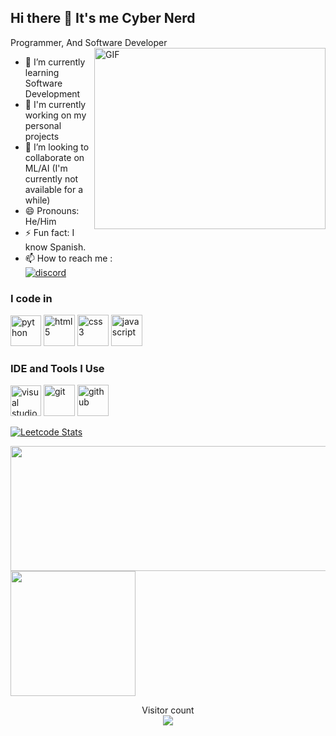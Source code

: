 ## Hi there 👋 It's me Cyber Nerd 

Programmer, And Software Developer
<img align="right" width="370" height="290" src="https://camo.githubusercontent.com/7de37139d0b4c1ce40865e799b446c0e963a3dd8fb68d239707237c40604fa3d/68747470733a2f2f63646e2e6472696262626c652e636f6d2f75736572732f3733303730332f73637265656e73686f74732f363538313234332f6176656e746f2e676966" alt="GIF"/>                                   
- 🌱 I’m currently learning Software Development
- 🚀 I'm currently working on my personal projects
- 🤝 I’m looking to collaborate on ML/AI (I'm currently not available for a while)
- 😄 Pronouns: He/Him
- ⚡ Fun fact: I know Spanish.
- 📫 How to reach me :
<br /> <a href="https://discord.gg/wbznXdsVVw" rel="noreferrer"><img
src="https://img.shields.io/discord/1234384482031636510?label=Discord%20Server&logo=Discord&style=for-the-badge&color=f97316&labelColor=1c1917'" alt="discord"/></a> 

### I code in
<a href="https://www.python.org/doc/"><img width="49" height="49" src="https://img.icons8.com/fluency/48/python.png" alt="python"/></a> <a href="https://developer.mozilla.org/en-US/docs/Web/HTML"><img height="50" width="50" src="https://img.icons8.com/color/48/000000/html-5.png" alt="html5"/></a> <a href="https://developer.mozilla.org/en-US/docs/Web/CSS"><img height="50" width="50" src="https://img.icons8.com/color/48/000000/css3.png" alt="css3"/></a> <a href="https://developer.mozilla.org/en-US/docs/Web/JavaScript"><img height="50" width="50" src="https://img.icons8.com/color/48/000000/javascript.png" alt="javascript"/></a> 

### IDE and Tools I Use
<a href="https://code.visualstudio.com/docs"><img height="49" width="49" src="https://img.icons8.com/color/48/000000/visual-studio-code-2019.png" alt="visual studio code"/></a> <a href="https://git-scm.com/doc"><img height="50" width="50" src="https://img.icons8.com/color/50/000000/git.png" alt="git"/></a> <a href="https://docs.github.com/en"><img width="50" height="50" src="https://img.icons8.com/fluency-systems-regular/48/1A1A1A/github.png" alt="github"/></a>

[![Leetcode Stats](https://leetcard.jacoblin.cool/cybernerdmax?ext=contest&theme=dark)](https://leetcode.com/cybernerdmax)

<a href="#">
  <img height=200 width=510 align="center" src="https://my-stats-43gk.vercel.app/api?username=cybernerdmax&show_icons=true&theme=radical&hide=contribs,issues&show=discussions_answered&include_all_commits=true&card_width=150" />
</a>
<a href="#">
  <img height=200 align="center" src="https://my-stats-43gk.vercel.app/api/top-langs/?username=cybernerdmax&hide=html,scss,css&langs_count=8&layout=compact&theme=radical&card_width=150" />
</a>

<p align="center">
  Visitor count<br>
  <img src="https://profile-counter.glitch.me/_cybernerdmax/count.svg" />
</p>
<!---
cybernerdmax/cybernerdmax is a ✨ special ✨ repository because its `README.md` (this file) appears on your GitHub profile.
You can click the Preview link to take a look at your changes.
--->
